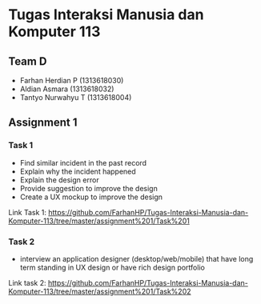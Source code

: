 # Tugas Interaksi Manusia dan Komputer 113

## Team D
- Farhan Herdian P (1313618030)
- Aldian Asmara (1313618032)
- Tantyo Nurwahyu T (1313618004)

## Assignment 1

### Task 1
- Find similar incident in the past record
- Explain why the incident happened
- Explain the design error
- Provide suggestion to improve the design
- Create a UX mockup to improve the design

Link Task 1: https://github.com/FarhanHP/Tugas-Interaksi-Manusia-dan-Komputer-113/tree/master/assignment%201/Task%201

### Task 2
- interview an application
designer (desktop/web/mobile) that have long term
standing in UX design or have rich design portfolio

Link task 2: https://github.com/FarhanHP/Tugas-Interaksi-Manusia-dan-Komputer-113/tree/master/assignment%201/Task%202
